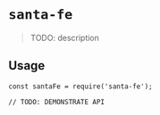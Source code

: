 # `santa-fe`

> TODO: description

## Usage

```
const santaFe = require('santa-fe');

// TODO: DEMONSTRATE API
```
